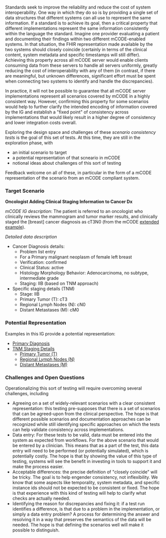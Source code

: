 Standards seek to improve the reliability and reduce the cost of system interoperability. One way in which they do so is by providing a single set of data structures that different systems can all use to represent the same information. If a standard is to achieve its goal, then a critical property that different implementations represent the same information consistently within the language the standard. Imagine one provider evaluating a patient and documenting their findings within two different mCODE-enabled systems. In that situation, the FHIR representation made available by the two systems should closely coincide (certainly in terms of the clinical content, system metadata and specific timestamps will still differ). Achieving this property across all mCODE server would enable clients consuming data from these servers to handle all servers uniformly, greatly reducing the cost of interoperability with any of them (in contrast, if there are meaningful, but unknown differences, significant effort must be spent when connecting two systems to identify and handle the discrepancies). 

In practice, it will not be possible to guarantee that all mCODE server implementations represent all scenarios covered by mCODE in a highly consistent way. However, confirming this property for some scenarios would help to further clarify the intended encoding of information covered by the IG and establish a "fixed point" of consistency across implementations that would likely result in a higher degree of consistency and lower integration costs overall. 

Exploring the design space and challenges of these *scenario consistency tests* is the goal of this set of tests. At this time, they are still in the exploration phase, with
- an initial scenario to target
- a potential representation of that scneario in mCODE
- notional ideas about challenges of this sort of testing

Feedback welcome on all of these, in particular in the form of a mCODE representation of the scenario from an mCODE compliant system.

### Target Scenario

**Oncologist Adding Clinical Staging Information to Cancer Dx**
 
*mCODE IG description*: The patient is referred to an oncologist who clinically reviews the mammogram and tumor marker results, and clinically staged the [breast] cancer diagnosis as cT3N0 (from the mCODE [extended example](http://hl7.org/fhir/us/mcode/examples.html)).
 
*Detailed data description*
- Cancer Diagnosis details:
  - Problem list entry
  - For a Primary malignant neoplasm of female left breast
  - Verification: confirmed
  - Clinical Status: active
  - Histology Morphology Behavior: Adenocarcinoma, no subtype, intermediate grade 
  - Staging: IIB (based on TNM approach)
- Specific staging details (TNM)
  - Stage: IIB
  - Primary Tumor (T): cT3
  - Regional Lymph Nodes (N): cN0
  - Distant Metastases (M): cM0

### Potential Representation

Examples in this IG provide a potential representation:
- [Primary Diagnosis](Condition-scenario-clinicalDxAndStaging-primaryCondition.html)
- [TNM Staging Details](Observation-scenario-clinicalDxAndStaging-tnmStage.html)
  - [Primary Tumor (T)](Observation-scenario-clinicalDxAndStaging-tnmStage-tumor.html)
  - [Regional Lymph Nodes (N)](Observation-scenario-clinicalDxAndStaging-tnmStage-regionalLymphNodes.html)
  - [Distant Metastases (M)](Observation-scenario-clinicalDxAndStaging-tnmStage-distantMetastases.html)

### Challenges and Open Questions

Operationalizing this sort of testing will require overcoming several challenges, including
- Agreeing on a set of widely-relevant scenarios with a clear consistent representation: this testing pre-supposes that there is a set of scenarios that can be agreed-upon from the clinical perspective. The hope is that different possible scenarios and documentation approaches can be recognized while still identifying specific approaches on which the tests can help validate consistency across implementations.
- Data entry: For these tests to be valid, data must be entered into the system as expected from workflows. For the above scenario that would be entered by a clinician. This means that as a part of the test, this data entry will need to be performed (or potentially simulated), which is potentially costly. The hope is that by showing the value of this type of testing, systems will see the benefit in investing in tools to support it and make the process easier.
- Acceptable differences: the precise definition of "closely coincide" will be tricky. The goal is to help engender consistency, not inflexibility. We know that some aspects like temporality, system metadata, and specific instance ids should not be expected to be consistent or fixed. The hope is that experience with this kind of testing will help to clarify what checks are actually needed.
- Identifying the reason for discrepancies and fixing it: if a test run identifies a difference, is that due to a problem in the implementation, or simply a data entry problem? A process for determining the answer and resolving it in a way that preserves the semantics of the data will be needed. The hope is that defining the scenarios well will make it possible to distinguish. 
